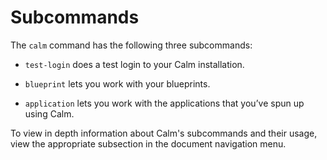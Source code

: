 # Subcommands

The `calm` command has the following three subcommands:

* `test-login` does a test login to your Calm installation. 

* `blueprint` lets you work with your blueprints.

* `application` lets you work with the applications that you’ve spun up using Calm. 

To view in depth information about Calm's subcommands and their usage, view the appropriate subsection in the document navigation menu.  